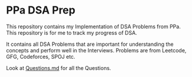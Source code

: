 # PPa DSA Prep
This repository contains my Implementation of DSA Problems from PPa. This repository is for me to track my progress of DSA.

It contains all DSA Problems that are important for understanding the concepts and perform well in the Interviews. Problems are from Leetcode, GFG, Codeforces, SPOJ etc.

Look at [Questions.md](Questions.md) for all the Questions.